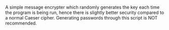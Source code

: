 A simple message encrypter which randomly generates the key each time the program is being run, hence there is slightly better security compared to a normal Caeser cipher. Generating passwords through this script is NOT recommended.
